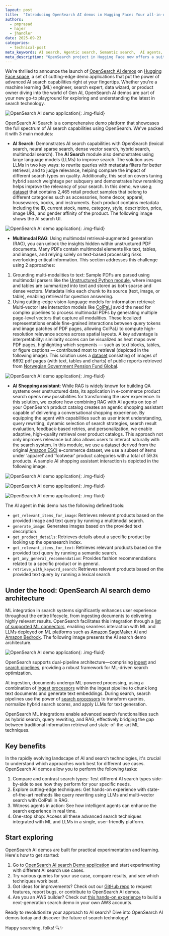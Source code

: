 ```yaml
---
layout: post
title:  "Introducing OpenSearch AI demos in Hugging Face: Your all-in-one AI search playground"
authors:
  - pmprasad
  - hajer
  - jhandler
date: 2025-09-23
categories:
  - technical-post
meta_keywords: AI search, Agentic search, Semantic search,  AI agents, RAG, Conversational search, Agentic search assistant, Colpali
meta_description: "OpenSearch project in Hugging Face now offers a suite of AI search demos hosted in OpenSearch space. OpenSearch AI Search is a comprehensive demo platform that showcases the full spectrum of AI search capabilities using OpenSearch with 3 main modules: AI search, Multimodal RAG and Agentic Shopping assistant."
---
```


We're thrilled to announce the launch of [OpenSearch AI demos](https://huggingface.co/spaces/opensearch-project/OpenSearch-AI) on [Hugging Face space](https://huggingface.co/opensearch-project), a set of cutting-edge demo applications that put the power of advanced AI search capabilities right at your fingertips. Whether you're a machine learning (ML) engineer, search expert, data wizard, or product owner diving into the world of Gen AI, OpenSearch AI demos are part of your new go-to playground for exploring and understanding the latest in search technology.

![OpenSearch AI demo application](/assets/media/blog-images/2025-09-23-introducing-opensearch-ai-demo-application/Home-screen.png){: .img-fluid}

OpenSearch AI Search is a comprehensive demo platform that showcases the full spectrum of AI search capabilities using OpenSearch. We've packed it with 3 main modules:


* **AI Search**: Demonstrates AI search capabilities with OpenSearch (lexical search, neural sparse search, dense vector search, hybrid search, multimodal search). The **AI Search** module also demonstrates using large language models (LLMs) to improve search. The solution uses LLMs in two key ways: to rewrite queries with metadata filters for better retrieval, and to judge relevance, helping compare the impact of different search types on quality. Additionally, this section covers tuning hybrid search weightage per subquery and demonstrates how reranking helps improve the relevancy of your search. In this demo, we use [a dataset](https://github.com/aws-samples/retail-demo-store) that contains 2,465 retail product samples that belong to different categories such as accessories, home decor, apparel, housewares, books, and instruments. Each product contains metadata including the ID, current stock, name, category, style, description, price, image URL, and gender affinity of the product. The following image shows the AI search UI.

![OpenSearch AI demo application](/assets/media/blog-images/2025-09-23-introducing-opensearch-ai-demo-application/AI-search-module.png){: .img-fluid}

* **Multimodal RAG**: Using multimodal retrieval-augmented generation (RAG), you can unlock the insights hidden within unstructured PDF documents. Many PDFs contain multimodal elements like text, tables, and images, and relying solely on text-based processing risks overlooking critical information. This section addresses this challenge using 2 approaches: 
1. Grounding multi-modalities to text: Sample PDFs are parsed using multimodal parsers like the [Unstructured Python module](https://pypi.org/project/unstructured/), where images and tables are summarized into text and stored as both sparse and dense vectors. Metadata links each chunk to its source (text, image, or table), enabling retrieval for question answering.
2. Using cutting-edge vision-language models for information retrieval: Multi-vector late interaction models like [ColPaLi](https://arxiv.org/abs/2407.01449) avoid the need for complex pipelines to process multimodal PDFs by generating multiple page-level vectors that capture all modalities. These localized representations enable fine-grained interactions between query tokens and image patches of PDF pages, allowing ColPaLi to compute high-resolution relevance scores across spatial layouts. A key advantage is interpretability: similarity scores can be visualized as heat maps over PDF pages, highlighting which segments — such as text blocks, tables, or figure captions — contributed most to retrieval (depicted in the following image). This solution uses a [dataset](https://huggingface.co/datasets/vespa-engine/gpfg-QA) consisting of images of 6692 pdf pages (with text, tables and charts) of public reports retrieved from [Norwegian Government Pension Fund Global](https://www.nbim.no/en/news-and-insights/reports/).

![OpenSearch AI demo application](/assets/media/blog-images/2025-09-23-introducing-opensearch-ai-demo-application/RAG-module.png){: .img-fluid}

* **AI Shopping assistant**: While RAG is widely known for building QA systems over unstructured data, its application in e-commerce product search opens new possibilities for transforming the user experience. In this solution, we explore how combining RAG with AI agents on top of your OpenSearch product catalog creates an agentic shopping assistant capable of delivering a conversational shopping experience. By equipping the agent with capabilities such as user intent understanding, query rewriting, dynamic selection of search strategies, search result evaluation, feedback-based retries, and personalization, we enable adaptive, high-quality retrieval over product catalogs. This approach not only improves relevance but also allows users to interact naturally with the search system. In this module, we use a [dataset](https://github.com/shuttie/esci-s) derived from the original [Amazon ESCI](https://github.com/amazon-science/esci-data) e-commerce dataset, we use a subset of items under ‘apparel’ and ‘footwear’ product categories with a total of 59.3k products. A sample AI shopping assistant interaction is depicted in the following image.

![OpenSearch AI demo application](/assets/media/blog-images/2025-09-23-introducing-opensearch-ai-demo-application/AI-shopping-agent-assistant.png){: .img-fluid}

![OpenSearch AI demo application](/assets/media/blog-images/2025-09-23-introducing-opensearch-ai-demo-application/AI-shopping-agent-assistant-2.png){: .img-fluid}

![OpenSearch AI demo application](/assets/media/blog-images/2025-09-23-introducing-opensearch-ai-demo-application/AI-shopping-agent-assistant-3.png){: .img-fluid}


The AI agent in this demo has the following defined tools:

* `get_relevant_items_for_image`: Retrieves relevant products based on the provided image and text query by running a multimodal search.
* `generate_image`: Generates images based on the provided text description.
* `get_product_details`: Retrieves details about a specific product by looking up the opensearch index.
* `get_relevant_items_for_text`: Retrieves relevant products based on the provided text query by running a semantic search.
* `get_any_general_recommendation`: Provides fashion recommendations related to a specific product or in general.
* `retrieve_with_keyword_search`: Retrieves relevant products based on the provided text query by running a lexical search.



## Under the hood: OpenSearch AI search demo architecture


ML integration in search systems significantly enhances user experience throughout the entire lifecycle, from ingesting documents to delivering highly relevant results. OpenSearch facilitates this integration through a [list of supported ML connectors](https://docs.opensearch.org/latest/ml-commons-plugin/remote-models/connectors/), enabling seamless interaction with ML and LLMs deployed on ML platforms such as [Amazon SageMaker AI](https://docs.aws.amazon.com/sagemaker/latest/dg/whatis.html) and [Amazon Bedrock](https://aws.amazon.com/bedrock/). The following image presents the AI search demo architecture.


![OpenSearch AI demo application](/assets/media/blog-images/2025-09-23-introducing-opensearch-ai-demo-application/ML-integrations-opensearch.png){: .img-fluid}


OpenSearch supports dual-pipeline architecture—comprising [ingest](https://docs.opensearch.org/latest/ingest-pipelines/) and [search pipelines](https://docs.opensearch.org/latest/search-plugins/search-pipelines/index/), providing a robust framework for ML-driven search optimization.

At ingestion, documents undergo ML-powered processing, using a combination of [ingest processors](https://docs.opensearch.org/latest/ingest-pipelines/processors/index-processors/#supported-processors) within the ingest pipeline to chunk long text documents and generate text embeddings. 
During search, search pipelines use the power of [search processors](https://docs.opensearch.org/latest/search-plugins/search-pipelines/search-processors/) to transform queries, normalize hybrid search scores, and apply LLMs for text generation.

OpenSearch ML integrations enable advanced search functionalities such as hybrid search, query rewriting, and RAG, effectively bridging the gap between traditional information retrieval and state-of-the-art ML techniques.


## Key benefits

In the rapidly evolving landscape of AI and search technologies, it's crucial to understand which approaches work best for different use cases. OpenSearch AI demos allow you to perform the following tasks:


1. Compare and contrast search types: Test different AI search types side-by-side to see how they perform for your specific needs.
2. Explore cutting-edge techniques: Get hands-on experience with state-of-the-art methods like query rewriting using LLMs and multi-vector search with ColPali in RAG.
3. Witness agents in action: See how intelligent agents can enhance the search experience in real time.
4. One-stop shop: Access all these advanced search techniques integrated with ML and LLMs in a single, user-friendly platform.

## Start exploring

OpenSearch AI demos are built for practical experimentation and learning. Here's how to get started:


1. Go to [OpenSearch AI search Demo application](https://huggingface.co/spaces/opensearch-project/OpenSearch-AI) and start experimenting with different AI search use cases.
2. Try various queries for your use case, compare results, and see which techniques work best.
3. Got ideas for improvements? Check out our [GitHub repo](https://huggingface.co/spaces/opensearch-project/OpenSearch-AI/tree/main) to request features, report bugs, or contribute to OpenSearch AI demos.
4. Are you an AWS builder? Check out [this hands-on experience](https://catalog.workshops.aws/opensearch-ml-search/en-US) to build a next-generation search demo in your own AWS accounts.



Ready to revolutionize your approach to AI search? Dive into OpenSearch AI demos today and discover the future of search technology! 

Happy searching, folks! 🔍✨
